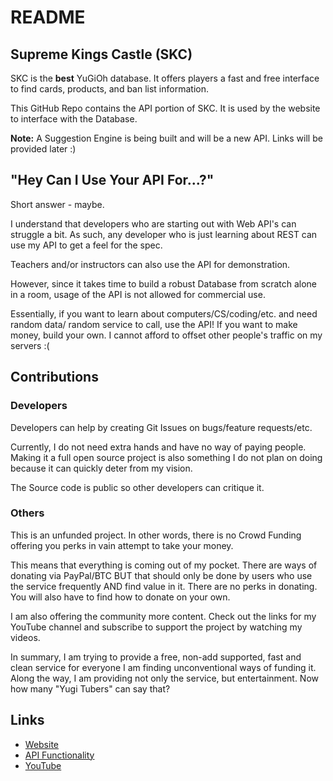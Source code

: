 # README

## Supreme Kings Castle (SKC)
SKC is the **best** YuGiOh database. It offers players a fast and free interface to find cards, products, and ban list information.

This GitHub Repo contains the API portion of SKC. It is used by the website to interface with the Database. 

**Note:** A Suggestion Engine is being built and will be a new API. Links will be provided later :)  

## "Hey Can I Use Your API For...?"
Short answer - maybe.

I understand that developers who are starting out with Web API's can struggle a bit. As such, any developer who is just learning about REST can use my API to get a feel for the spec. 

Teachers and/or instructors can also use the API for demonstration.

However, since it takes time to build a robust Database from scratch alone in a room, usage of the API is not allowed for commercial use.

Essentially, if you want to learn about computers/CS/coding/etc. and need random data/ random service to call, use the API! If you want to make money, build your own. I cannot
afford to offset other people's traffic on my servers :(

## Contributions
### Developers
Developers can help by creating Git Issues on bugs/feature requests/etc.

Currently, I do not need extra hands and have no way of paying people. Making it a full open source project is also something I do not plan on doing because it can quickly deter from my vision.

The Source code is public so other developers can critique it. 

### Others

This is an unfunded project. In other words, there is no Crowd Funding offering you perks in vain attempt to take your money.

This means that everything is coming out of my pocket. There are ways of donating via PayPal/BTC BUT that should only be done by users who use the service frequently AND find value
in it. There are no perks in donating. You will also have to find how to donate on your own.

I am also offering the community more content. Check out the links for my YouTube channel and subscribe to support the project by watching my videos.

In summary, I am trying to provide a free, non-add supported, fast and clean service for everyone I am finding unconventional ways of funding it. Along the way, I am providing not
only the service, but entertainment. Now how many "Yugi Tubers" can say that?

## Links
- [Website](https://www.thesupremekingscastle.com)
- [API Functionality](https://skc-ygo-api.com/api/v1/swagger-ui/index.html)
- [YouTube](https://www.youtube.com/channel/UCBZ_1wWyLQI3SV9IgLbyiNQ/videos)